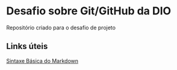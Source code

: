 # Desafio sobre Git/GitHub da DIO
Repositório criado para o desafio de projeto 

## Links úteis
[Sintaxe Básica do Markdown](https://www.markdownguide.org/basic-syntax/)
